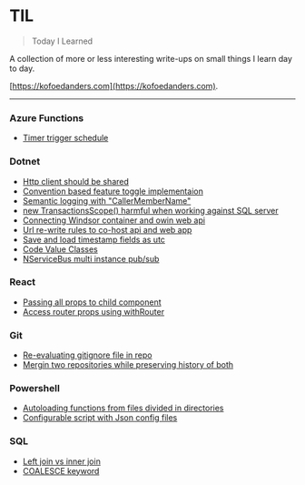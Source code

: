 # TIL

> Today I Learned

A collection of more or less interesting write-ups on small things I learn day to day.

[https://kofoedanders.com](https://kofoedanders.com).

---

### Azure Functions
- [Timer trigger schedule](azure-functions/time-trigger-schedule.md)

### Dotnet
- [Http client should be shared](dotnet/http-client-should-be-shared.md)
- [Convention based feature toggle implementaion](dotnet/convention-based-feature-toggle-implementation.md)
- [Semantic logging with "CallerMemberName"](dotnet/semantic-logging-with-caller-member-name.md)
- [new TransactionsScope() harmful when working against SQL server](dotnet/transaction-scope-sql-server-serializable.md)
- [Connecting Windsor container and owin web api](dotnet/windsor-container-owin-web-api.md)
- [Url re-write rules to co-host api and web app](dotnet/url-re-write-rules-co-host-api-and-app.md)
- [Save and load timestamp fields as utc](dotnet/save-and-load-timestamp-fields-as-utc.md)
- [Code Value Classes](dotnet/code-value-classes.md)
- [NServiceBus multi instance pub/sub](dotnet/nservicebus-multi-instance-pub-sub.md)

### React
- [Passing all props to child component](react/passing-all-props-to-child-component.md)
- [Access router props using withRouter](react/access-router-props-withrouter.md)

### Git
- [Re-evaluating gitignore file in repo](git/re-evaluating-gitignore-in-repo.md)
- [Mergin two repositories while preserving history of both](git/merging-two-repositories-preserving-history.md)

### Powershell
- [Autoloading functions from files divided in directories](powershell/autoload-functions-divided-in-directories.md)
- [Configurable script with Json config files](powershell/configurable-scripts-with-json.md)

### SQL
- [Left join vs inner join](SQL/left-join-vs-inner-join.md)
- [COALESCE keyword](SQL/coalesce-keyword.md)
